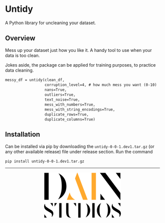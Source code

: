 # Untidy
A Python library for uncleaning your dataset.

## Overview
Mess up your dataset just how you like it. A handy tool to use when your data is too clean. 

Jokes aside, the package can be applied for training purposes, to practice data cleaning. 

```
messy_df = untidy(clean_df, 
                  corruption_level=4, # how much mess you want (0-10)
                  nans=True,
                  outliers=True,
                  text_noise=True,
                  mess_with_numbers=True,
                  mess_with_string_encodings=True,
                  duplicate_rows=True,
                  duplicate_columns=True)
```


## Installation
Can be installed via pip by downloading the `untidy-0-0-1.dev1.tar.gz` (or any other available release) file under release section. Run the command

```commandline
pip install untidy-0-0-1.dev1.tar.gz
```
 
* * *

<p align="center">
  <img src="https://github.com/dainstudios/untidy/blob/main/resources/dain-logo.svg" alt="DAIN logo" width="250"/>
</p>
